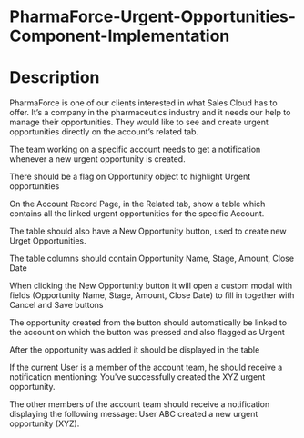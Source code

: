 # PharmaForce-Urgent-Opportunities-Component-Implementation
# Description
PharmaForce is one of our clients interested in what Sales Cloud has to offer. It’s a company in the pharmaceutics industry and it needs our help to manage their opportunities. They would like to see and create urgent opportunities directly on the account’s related tab. 

The team working on a specific account needs to get a notification whenever a new urgent opportunity is created. 

There should be a flag on Opportunity object to highlight Urgent opportunities 

On the Account Record Page, in the Related tab, show a table which contains all the linked urgent opportunities for the specific Account.

The table should also have a New Opportunity button, used to create new Urget Opportunities.

The table columns should contain Opportunity Name, Stage, Amount, Close Date 

When clicking the New Opportunity button it will open a custom modal with fields (Opportunity Name, Stage, Amount, Close Date) to fill in together with Cancel and Save buttons 

The opportunity created from the button should automatically be linked to the account on which the button was pressed and also flagged as Urgent 

After the opportunity was added it should be displayed in the table 

If the current User is a member of the account team, he should receive a notification mentioning: You've successfully created the XYZ urgent opportunity. 

The other members of the account team should receive a notification displaying the following message: User ABC created a new urgent opportunity (XYZ).
